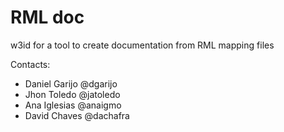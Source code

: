 RML doc
==============================
w3id for a tool to create documentation from RML mapping files

Contacts: 
* Daniel Garijo @dgarijo
* Jhon Toledo @jatoledo 
* Ana Iglesias @anaigmo
* David Chaves @dachafra
